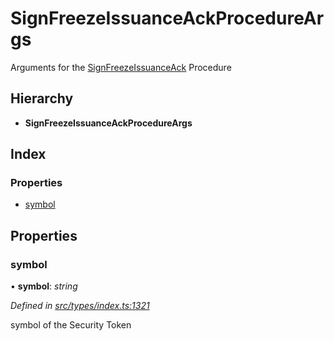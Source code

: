 # SignFreezeIssuanceAckProcedureArgs

Arguments for the [SignFreezeIssuanceAck]() Procedure

## Hierarchy

* **SignFreezeIssuanceAckProcedureArgs**

## Index

### Properties

* [symbol]()

## Properties

### symbol

• **symbol**: _string_

_Defined in_ [_src/types/index.ts:1321_](https://github.com/PolymathNetwork/polymath-sdk/blob/550676f/src/types/index.ts#L1321)

symbol of the Security Token

